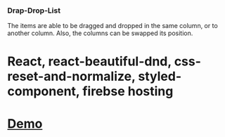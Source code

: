 ### Drap-Drop-List
The items are able to be dragged and dropped in the same column, or to another column. Also, the columns can be swapped its position.

# React, react-beautiful-dnd, css-reset-and-normalize, styled-component, firebse hosting
# [Demo](https://huongnguyen1709.github.io/Drag-Drop-List/)